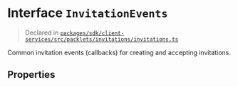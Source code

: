 # Interface `InvitationEvents`
> Declared in [`packages/sdk/client-services/src/packlets/invitations/invitations.ts`]()

Common invitation events (callbacks) for creating and accepting invitations.
## Properties